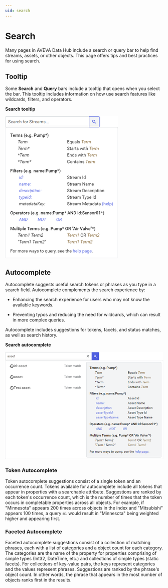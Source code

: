 ```yaml
---
uid: search
---
```


# Search

Many pages in AVEVA Data Hub include a search or query bar to help find streams, assets, or other objects. This page offers tips and best practices for using search.

## Tooltip

Some **Search** and **Query** bars include a tooltip that opens when you select the bar. This tooltip includes information on how use search features like wildcards, filters, and operators.

**Search tooltip**

![search tooltip](images/tooltip.png)

## Autocomplete

Autocomplete suggests useful search tokens or phrases as you type in a search field. Autocomplete complements the search experience by:

- Enhancing the search experience for users who may not know the available keywords.

- Preventing typos and reducing the need for wildcards, which can result in more complex queries.

Autocomplete includes suggestions for tokens, facets, and status matches, as well as search history.

**Search autocomplete**

![search autocomplete](images/autocomplete.png)

### Token Autocomplete

Token autocomplete suggestions consist of a single token and an occurrence count. Tokens available for autocomplete include all tokens that appear in properties with a searchable attribute. Suggestions are ranked by each token's occurrence count, which is the number of times that the token occurs in completable properties across all objects. For example, if "Minnesota" appears 200 times across objects in the index and "Mitsubishi" appears 100 times, a query `mi` would result in "Minnesota" being weighted higher and appearing first.

### Faceted Autocomplete

Faceted autocomplete suggestions consist of a collection of matching phrases, each with a list of categories and a object count for each category. The categories are the name of the property for properties comprising of simple types (Int32, DateTime, etc.) and collections of simple types (static facets). For collections of key-value pairs, the keys represent categories and the values represent phrases. Suggestions are ranked by the phrase's object count. In other words, the phrase that appears in the most number of objects ranks first in the results.


